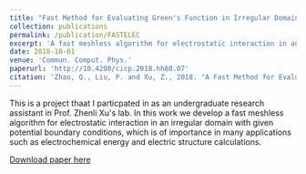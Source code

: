 ```yaml
---
title: "Fast Method for Evaluating Green's Function in Irregular Domains with Application to Charge Interaction in a Nanopore"
collection: publications
permalink: /publication/FASTELEC
excerpt: 'A fast meshless algorithm for electrostatic interaction in an irregular domain was developed.'
date: 2018-10-01
venue: 'Commun. Comput. Phys.'
paperurl: 'http://10.4208/cicp.2018.hh80.07'
citation: 'Zhao, Q., Liu, P. and Xu, Z., 2018. "A Fast Method for Evaluating Green's Function in Irregular Domains with Application to Charge Interaction in a Nanopore". <i>Commun. Comput. Phys.</i>, 24, pp.1214-1258.'
---
```

This is a project thaat I particpated in as an undergraduate research assistant in Prof. Zhenli Xu's lab. In this work we develop a fast meshless algorithm for electrostatic interaction in an irregular domain with given potential boundary conditions, which is of importance in many applications such as electrochemical energy and electric structure calculations.

[Download paper here](http://zhaoqy1996.github.io/files/FAST_ELEC.pdf)
